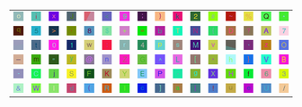 <table>
<tr>
<td><img src="6F.gif"></td>
<td><img src="69.gif"></td>
<td><img src="78.gif"></td>
<td><img src="4A.gif"></td>
<td><img src="gr3.gif"></td>
<td><img src="3C.gif"></td>
<td><img src="39.gif"></td>
<td><img src="3B.gif"></td>
<td><img src="29.gif"></td>
<td><img src="6B.gif"></td>
<td><img src="32.gif"></td>
<td><img src="23.gif"></td>
<td><img src="7E.gif"></td>
<td><img src="25.gif"></td>
<td><img src="51.gif"></td>
<td><img src="2A.gif"></td>
</tr>
<tr>
<td><img src="71.gif"></td>
<td><img src="35.gif"></td>
<td><img src="3E.gif"></td>
<td><img src="2C.gif"></td>
<td><img src="38.gif"></td>
<td><img src="24.gif"></td>
<td><img src="2B.gif"></td>
<td><img src="3D.gif"></td>
<td><img src="62.gif"></td>
<td><img src="54.gif"></td>
<td><img src="4E.gif"></td>
<td><img src="7B.gif"></td>
<td><img src="44.gif"></td>
<td><img src="3F.gif"></td>
<td><img src="41.gif"></td>
<td><img src="37.gif"></td>
</tr>
<tr>
<td><img src="gr2.gif"></td>
<td><img src="74.gif"></td>
<td><img src="30.gif"></td>
<td><img src="31.gif"></td>
<td><img src="77.gif"></td>
<td><img src="3A.gif"></td>
<td><img src="72.gif"></td>
<td><img src="34.gif"></td>
<td><img src="70.gif"></td>
<td><img src="73.gif"></td>
<td><img src="4D.gif"></td>
<td><img src="76.gif"></td>
<td><img src="gr1.gif"></td>
<td><img src="60.gif"></td>
<td><img src="7A.gif"></td>
<td><img src="4F.gif"></td>
</tr>
<tr>
<td><img src="5F.gif"></td>
<td><img src="6D.gif"></td>
<td><img src="22.gif"></td>
<td><img src="79.gif"></td>
<td><img src="40.gif"></td>
<td><img src="6E.gif"></td>
<td><img src="5A.gif"></td>
<td><img src="47.gif"></td>
<td><img src="5E.gif"></td>
<td><img src="4C.gif"></td>
<td><img src="5B.gif"></td>
<td><img src="27.gif"></td>
<td><img src="68.gif"></td>
<td><img src="7D.gif"></td>
<td><img src="56.gif"></td>
<td><img src="42.gif"></td>
</tr>
<tr>
<td><img src="2D.gif"></td>
<td><img src="43.gif"></td>
<td><img src="6A.gif"></td>
<td><img src="53.gif"></td>
<td><img src="46.gif"></td>
<td><img src="4B.gif"></td>
<td><img src="59.gif"></td>
<td><img src="45.gif"></td>
<td><img src="50.gif"></td>
<td><img src="2E.gif"></td>
<td><img src="67.gif"></td>
<td><img src="58.gif"></td>
<td><img src="48.gif"></td>
<td><img src="66.gif"></td>
<td><img src="36.gif"></td>
<td><img src="33.gif"></td>
</tr>
<tr>
<td><img src="26.gif"></td>
<td><img src="57.gif"></td>
<td><img src="49.gif"></td>
<td><img src="64.gif"></td>
<td><img src="28.gif"></td>
<td><img src="52.gif"></td>
<td><img src="6C.gif"></td>
<td><img src="63.gif"></td>
<td><img src="5D.gif"></td>
<td><img src="61.gif"></td>
<td><img src="7C.gif"></td>
<td><img src="21.gif"></td>
<td><img src="75.gif"></td>
<td><img src="65.gif"></td>
<td><img src="55.gif"></td>
<td><img src="2F.gif"></td>
</tr>
</table>
